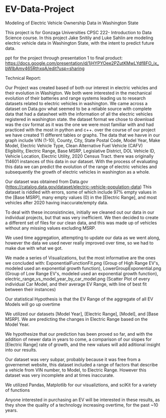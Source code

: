 # EV-Data-Project
Modeling of Electric Vehicle Ownership Data in Washington State

This project is for Gonzaga Universities CPSC 222- Introduction to Data Science course. In this project Jake Snitily and Luke Sahlin are modeling electric vehicle data in Washington State, with the intent to predict future data.

ppt for the project through presentation 1 to final product:
  https://docs.google.com/presentation/d/1jHYPYOee2PZutKMwLYdf8FO_ix_bWlbAmy465RthxqA/edit?usp=sharing

Technical Report:
  
  Our Project was created based of both our interest in electric vehicles and their evolution in Washigton. We both were interested in the mechanical evolution of their batteries and range systems leading us to research datasets related to electric vehicles in washington. We came across a dataset on Data.gov what seemed to be a reliable source with complete data that had a datasheet with the information of all the electric vehicles registered in washington state. the dataset format we chose to download was the csv format as it was the one we were most familiar with and had practiced with the most in python and c++. over the course of our project we have created 11 different tables or graphs. The data that we havve in our graph include VIN (1-10), County, City, State	Postal Code, Model Year, Make Model, Electric Vehicle Type,	Clean Alternative Fuel Vehicle (CAFV) Eligibility,	Electric Range,	Base MSRP,	Legislative District,	DOL Vehicle ID, Vehicle Location, Electric Utility, 2020 Census Tract. there was originally 114601 instances of this data in our dataset. With the process of evaluating this data we can predict the evolution of the range of electric vehicles and subsequently the growth of electric vehicles in washington as a whole.


Our dataset was obtained from Data.gov (https://catalog.data.gov/dataset/electric-vehicle-population-data)
This dataset is riddled with errors, some of which include 97% empty values in the [Base MSRP], many empty values (0) in the [Electric Range], and most vehicles after 2020 having inaccurate/empty data.

To deal with these inconsistincies, initially we cleaned out our data in our individual projects, but that was very inefficient. We then decided to create a different set of files for our clean data, and this was made up of vehicles without any missing values excluding MSRP. 

We used time aggregation, attempting to update our data as we went along, however the data we used never really improved over time, so we had to make due with what we got.

We made a series of Visualizations, but the most informative are the ones we concluded with: ExponentialFunctionFit.png (Group of High Range EV's, modeled used an exponential growth function), LowerGroupExponential.png (Group of Low Range EV's, modeled used an exponential growth function), electric_range_vs_model_year_by_car_model.png (Scatter Plot of every individual Car Model, and their average EV Range, with line of best fit between their instances)

Our statistical Hypothesis is that the EV Range of the aggregate of all EV Models will go up overtime

We utilized our datasets [Model Year], [Electric Range], [Model], and [Base MSRP]. We are predicting the changes in Electric Range based on the Model Year.

We hypothesize that our prediction has been proved so far, and with the addition of newer data in years to come, a comparison of our slopes for [Electric Range] rate of growth, and the new values will add aditional insight into our results.

Our dataset was very subpar, probably because it was free from a governemet website, this dataset included a range of factors that describe a vehicle from VIN number, to Model, to Electric Range. However this dataset was very incomplete and at times inaccurate.

We utilized Pandas, Matplotlib for our visualiztions, and sciKit for a variety of functions

Anyone interested in purchasing an EV will be interested in these results, as they show the quality of a technology increasing overtime, for the past ~10 years. 
